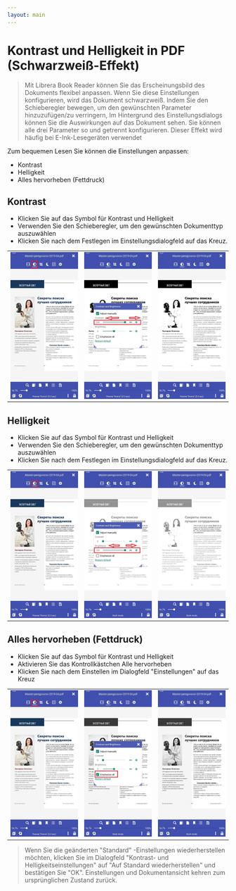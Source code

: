 ```yaml
---
layout: main
---
```


# Kontrast und Helligkeit in PDF (Schwarzweiß-Effekt)

> Mit Librera Book Reader können Sie das Erscheinungsbild des Dokuments flexibel anpassen.
Wenn Sie diese Einstellungen konfigurieren, wird das Dokument schwarzweiß.
Indem Sie den Schieberegler bewegen, um den gewünschten Parameter hinzuzufügen/zu verringern,
Im Hintergrund des Einstellungsdialogs können Sie die Auswirkungen auf das Dokument sehen.
Sie können alle drei Parameter so und getrennt konfigurieren. Dieser Effekt wird häufig bei E-Ink-Lesegeräten verwendet

Zum bequemen Lesen Sie können die Einstellungen anpassen:
* Kontrast
* Helligkeit
* Alles hervorheben (Fettdruck)

## Kontrast
* Klicken Sie auf das Symbol für Kontrast und Helligkeit
* Verwenden Sie den Schieberegler, um den gewünschten Dokumenttyp auszuwählen
* Klicken Sie nach dem Festlegen im Einstellungsdialogfeld auf das Kreuz.

||||
|-|-|-|
|![](10.jpg)|![](11.jpg)|![](12.jpg)|

## Helligkeit
* Klicken Sie auf das Symbol für Kontrast und Helligkeit
* Verwenden Sie den Schieberegler, um den gewünschten Dokumenttyp auszuwählen
* Klicken Sie nach dem Festlegen im Einstellungsdialogfeld auf das Kreuz.

||||
|-|-|-|
|![](20.jpg)|![](21.jpg)|![](222.jpg)|

## Alles hervorheben (Fettdruck)
* Klicken Sie auf das Symbol für Kontrast und Helligkeit
* Aktivieren Sie das Kontrollkästchen Alle hervorheben
* Klicken Sie nach dem Einstellen im Dialogfeld &quot;Einstellungen&quot; auf das Kreuz

||||
|-|-|-|
|![](30.jpg)|![](31.jpg)|![](32.jpg)|

> Wenn Sie die geänderten &quot;Standard&quot; -Einstellungen wiederherstellen möchten, klicken Sie im Dialogfeld &quot;Kontrast- und Helligkeitseinstellungen&quot; auf &quot;Auf Standard wiederherstellen&quot; und bestätigen Sie &quot;OK&quot;. Einstellungen und Dokumentansicht kehren zum ursprünglichen Zustand zurück.
